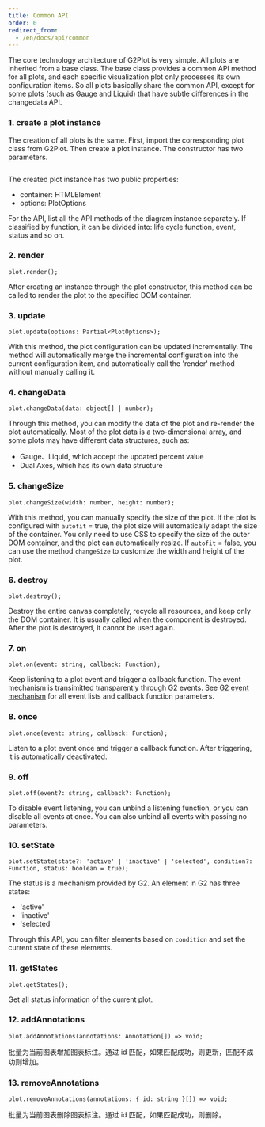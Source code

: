 ```yaml
---
title: Common API
order: 0
redirect_from:
  - /en/docs/api/common
---
```


The core technology architecture of G2Plot is very simple. All plots are inherited from a base class. The base class provides a common API method for all plots, and each specific visualization plot only processes its own configuration items. So all plots basically share the common API, except for some plots (such as Gauge and Liquid) that have subtle differences in the changedata API.

### 1. create a plot instance

The creation of all plots is the same. First, import the corresponding plot class from G2Plot. Then create a plot instance. The constructor has two parameters.

```ts
```

The created plot instance has two public properties:

*   container: HTMLElement
*   options: PlotOptions

For the API, list all the API methods of the diagram instance separately. If classified by function, it can be divided into: life cycle function, event, status and so on.

### 2. render

```sign
plot.render();
```

After creating an instance through the plot constructor, this method can be called to render the plot to the specified DOM container.

### 3. update

```sign
plot.update(options: Partial<PlotOptions>);
```

With this method, the plot configuration can be updated incrementally. The method will automatically merge the incremental configuration into the current configuration item, and automatically call the 'render' method without manually calling it.

### 4. changeData

```sign
plot.changeData(data: object[] | number);
```

Through this method, you can modify the data of the plot and re-render the plot automatically. Most of the plot data is a two-dimensional array, and some plots may have different data structures, such as:

*   Gauge、Liquid, which accept the updated percent value
*   Dual Axes, which has its own data structure

<playground path="dynamic-plots/basic/demo/dynamic-spline.ts" rid="rect"></playground>

### 5. changeSize

```sign
plot.changeSize(width: number, height: number);
```

With this method, you can manually specify the size of the plot. If the plot is configured with `autofit` = true, the plot size will automatically adapt the size of the container. You only need to use CSS to specify the size of the outer DOM container, and the plot can automatically resize. If `autofit` = false, you can use the method `changeSize` to customize the width and height of the plot.

### 6. destroy

```sign
plot.destroy();
```

Destroy the entire canvas completely, recycle all resources, and keep only the DOM container. It is usually called when the component is destroyed. After the plot is destroyed, it cannot be used again.

### 7. on

```sign
plot.on(event: string, callback: Function);
```

Keep listening to a plot event and trigger a callback function. The event mechanism is transimitted transparently through G2 events. See [G2 event mechanism](https://g2.antv.vision/zh/docs/api/general/event) for all event lists and callback function parameters.

### 8. once

```sign
plot.once(event: string, callback: Function);
```

Listen to a plot event once and trigger a callback function. After triggering, it is automatically deactivated.

### 9. off

```sign
plot.off(event?: string, callback?: Function);
```

To disable event listening, you can unbind a listening function, or you can disable all events at once. You can also unbind all events with passing no parameters.

### 10. setState

```sign
plot.setState(state?: 'active' | 'inactive' | 'selected', condition?: Function, status: boolean = true);
```

The status is a mechanism provided by G2. An element in G2 has three states:

*   'active'
*   'inactive'
*   'selected'

Through this API, you can filter elements based on `condition` and set the current state of these elements.

### 11. getStates

```sign
plot.getStates();
```

Get all status information of the current plot.

### 12. addAnnotations

```sign
plot.addAnnotations(annotations: Annotation[]) => void;
```

批量为当前图表增加图表标注。通过 id 匹配，如果匹配成功，则更新，匹配不成功则增加。

 <!-- <playground path="dynamic-plots/basic/demo/dynamic-spline.ts" rid="addAnnotations"></playground> -->

### 13. removeAnnotations

```sign
plot.removeAnnotations(annotations: { id: string }[]) => void;
```

批量为当前图表删除图表标注。通过 id 匹配，如果匹配成功，则删除。
